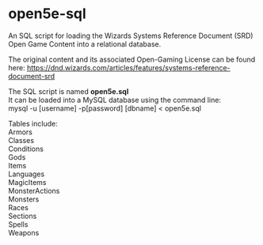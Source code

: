 # open5e-sql
An SQL script for loading the Wizards Systems Reference Document (SRD) Open Game Content into a relational database.

The original content and its associated Open-Gaming License can be found here:
https://dnd.wizards.com/articles/features/systems-reference-document-srd

The SQL script is named **open5e.sql**  
It can be loaded into a MySQL database using the command line:  
mysql -u [username] -p[password] [dbname] < open5e.sql

Tables include:  
Armors  
Classes  
Conditions  
Gods  
Items  
Languages  
MagicItems  
MonsterActions  
Monsters  
Races  
Sections  
Spells  
Weapons  


